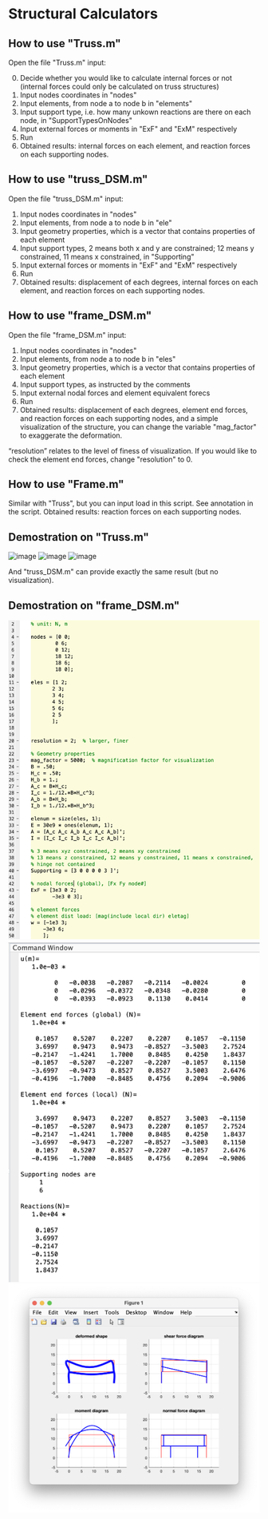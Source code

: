 # Structural Calculators

## How to use "Truss.m"
Open the file "Truss.m" input:

0. Decide whether you would like to calculate internal forces or not (internal forces could only be calculated on truss structures)
1. Input nodes coordinates in "nodes"
2. Input elements, from node a to node b in "elements"
3. Input support type, i.e. how many unkown reactions are there on each node, in "SupportTypesOnNodes"
4. Input external forces or moments in "ExF" and "ExM" respectively
5. Run
6. Obtained results: internal forces on each element, and reaction forces on each supporting nodes.

## How to use "truss_DSM.m"
Open the file "truss_DSM.m" input:
1. Input nodes coordinates in "nodes"
2. Input elements, from node a to node b in "ele"
3. Input geometry properties, which is a vector that contains properties of each element
4. Input support types, 2 means both x and y are constrained; 12 means y constrained, 11 means x constrained, in "Supporting"
5. Input external forces or moments in "ExF" and "ExM" respectively
6. Run
7. Obtained results: displacement of each degrees, internal forces on each element, and reaction forces on each supporting nodes.

## How to use "frame_DSM.m"
Open the file "frame_DSM.m" input:
1. Input nodes coordinates in "nodes"
2. Input elements, from node a to node b in "eles"
3. Input geometry properties, which is a vector that contains properties of each element
4. Input support types, as instructed by the comments
5. Input external nodal forces and element equivalent forecs
6. Run
7. Obtained results: displacement of each degrees, element end forces, and reaction forces on each supporting nodes, and a simple visualization of the structure, you can change the variable "mag_factor" to exaggerate the deformation.

“resolution” relates to the level of finess of visualization. If you would like to check the element end forces, change "resolution" to 0.

## How to use "Frame.m"
Similar with "Truss", but you can input load in this script. See annotation in the script.
Obtained results: reaction forces on each supporting nodes.

## Demostration on "Truss.m"
![image](demo_problem.png)
![image](demo_problem_result.jpg)
![image](demo_problem_result_figure.jpg)

And "truss_DSM.m" can provide exactly the same result (but no visualization).

## Demostration on "frame_DSM.m"
![image](demo_frame_config.png)
![image](demo_frame_result.png)
![image](demo_frame_fig.png)
